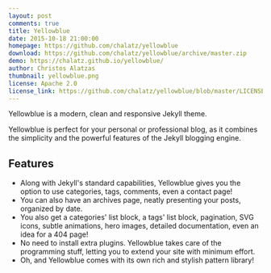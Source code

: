 ```yaml
---
layout: post
comments: true
title: Yellowblue
date: 2015-10-18 21:00:00
homepage: https://github.com/chalatz/yellowblue
download: https://github.com/chalatz/yellowblue/archive/master.zip
demo: https://chalatz.github.io/yellowblue/
author: Christos Alatzas
thumbnail: yellowblue.png
license: Apache 2.0
license_link: https://github.com/chalatz/yellowblue/blob/master/LICENSE
---
```


Yellowblue is a modern, clean and responsive Jekyll theme.

Yellowblue is perfect for your personal or professional blog, as it combines the simplicity and the powerful features of the Jekyll blogging engine.

## Features

* Along with Jekyll's standard capabilities, Yellowblue gives you the option to use categories, tags, comments, even a contact page!
* You can also have an archives page, neatly presenting your posts, organized by date.
* You also get a categories' list block, a tags' list block, pagination, SVG icons, subtle animations, hero images, detailed documentation, even an idea for a 404 page!
* No need to install extra plugins. Yellowblue takes care of the programming stuff, letting you to extend your site with minimum effort.
* Oh, and Yellowblue comes with its own rich and stylish pattern library!
